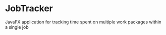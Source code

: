 # JobTracker
JavaFX application for tracking time spent on multiple work packages within a single job

